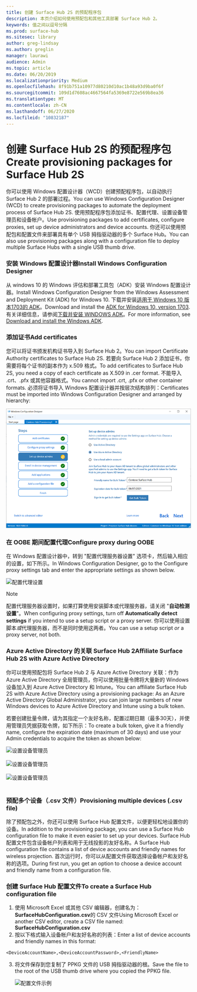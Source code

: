 ```yaml
---
title: 创建 Surface Hub 2S 的预配程序包
description: 本页介绍如何使用预配包和其他工具部署 Surface Hub 2。
keywords: 值之间以逗号分隔
ms.prod: surface-hub
ms.sitesec: library
author: greg-lindsay
ms.author: greglin
manager: laurawi
audience: Admin
ms.topic: article
ms.date: 06/20/2019
ms.localizationpriority: Medium
ms.openlocfilehash: 8f91b751a10977d80210d10ac1b48a93d9ba0f6f
ms.sourcegitcommit: 109d1d7608ac4667564fa5369e8722e569b8ea36
ms.translationtype: MT
ms.contentlocale: zh-CN
ms.lasthandoff: 06/27/2020
ms.locfileid: "10832187"
---
```

# <span data-ttu-id="5d63d-104">创建 Surface Hub 2S 的预配程序包</span><span class="sxs-lookup"><span data-stu-id="5d63d-104">Create provisioning packages for Surface Hub 2S</span></span>

<span data-ttu-id="5d63d-105">你可以使用 Windows 配置设计器（WCD）创建预配程序包，以自动执行 Surface Hub 2 的部署过程。</span><span class="sxs-lookup"><span data-stu-id="5d63d-105">You can use Windows Configuration Designer (WCD) to create provisioning packages to automate the deployment process of Surface Hub 2S.</span></span> <span data-ttu-id="5d63d-106">使用预配程序包添加证书、配置代理、设置设备管理员和设备帐户。</span><span class="sxs-lookup"><span data-stu-id="5d63d-106">Use provisioning packages to add certificates, configure proxies, set up device administrators and device accounts.</span></span> <span data-ttu-id="5d63d-107">你还可以使用预配包和配置文件来部署具有单个 USB 拇指驱动器的多个 Surface Hub。</span><span class="sxs-lookup"><span data-stu-id="5d63d-107">You can also use provisioning packages along with a configuration file to deploy multiple Surface Hubs with a single USB thumb drive.</span></span>

### <span data-ttu-id="5d63d-108">安装 Windows 配置设计器</span><span class="sxs-lookup"><span data-stu-id="5d63d-108">Install Windows Configuration Designer</span></span>

<span data-ttu-id="5d63d-109">从 windows 10 的 Windows 评估和部署工具包（ADK）安装 Windows 配置设计器。</span><span class="sxs-lookup"><span data-stu-id="5d63d-109">Install Windows Configuration Designer from the Windows Assessment and Deployment Kit (ADK) for Windows 10.</span></span> <span data-ttu-id="5d63d-110">下载并安装[适用于 Windows 10 版本1703的 ADK](https://go.microsoft.com/fwlink/p/?LinkId=845542)。</span><span class="sxs-lookup"><span data-stu-id="5d63d-110">Download and install the [ADK for Windows 10, version 1703](https://go.microsoft.com/fwlink/p/?LinkId=845542).</span></span> <span data-ttu-id="5d63d-111">有关详细信息，请参阅[下载并安装 WINDOWS ADK](https://docs.microsoft.com/windows-hardware/get-started/adk-install)。</span><span class="sxs-lookup"><span data-stu-id="5d63d-111">For more information, see [Download and install the Windows ADK](https://docs.microsoft.com/windows-hardware/get-started/adk-install).</span></span>

### <span data-ttu-id="5d63d-112">添加证书</span><span class="sxs-lookup"><span data-stu-id="5d63d-112">Add certificates</span></span>

<span data-ttu-id="5d63d-113">您可以将证书颁发机构证书导入到 Surface Hub 2。</span><span class="sxs-lookup"><span data-stu-id="5d63d-113">You can import Certificate Authority certificates to Surface Hub 2S.</span></span>
<span data-ttu-id="5d63d-114">若要向 Surface Hub 2 添加证书，你需要将每个证书的副本作为 x.509 格式。</span><span class="sxs-lookup"><span data-stu-id="5d63d-114">To add certificates to Surface Hub 2S, you need a copy of each certificate as X.509 in .cer format.</span></span> <span data-ttu-id="5d63d-115">不能导入 .crt、.pfx 或其他容器格式。</span><span class="sxs-lookup"><span data-stu-id="5d63d-115">You cannot import .crt, .pfx or other container formats.</span></span> <span data-ttu-id="5d63d-116">必须将证书导入 Windows 配置设计器并按层次结构排列：</span><span class="sxs-lookup"><span data-stu-id="5d63d-116">Certificates must be imported into Windows Configuration Designer and arranged by hierarchy:</span></span>

 ![添加证书](images/sh2-wcd.png)

### <span data-ttu-id="5d63d-118">在 OOBE 期间配置代理</span><span class="sxs-lookup"><span data-stu-id="5d63d-118">Configure proxy during OOBE</span></span>

<span data-ttu-id="5d63d-119">在 Windows 配置设计器中，转到 "配置代理服务器设置" 选项卡，然后输入相应的设置，如下所示。</span><span class="sxs-lookup"><span data-stu-id="5d63d-119">In Windows Configuration Designer, go to the Configure proxy settings tab and enter the appropriate settings as shown below.</span></span>

 ![配置代理设置](images/sh2-proxy.png) 

> [!NOTE]
> <span data-ttu-id="5d63d-121">配置代理服务器设置时，如果打算使用安装脚本或代理服务器，请关闭 "**自动检测设置**"。</span><span class="sxs-lookup"><span data-stu-id="5d63d-121">When configuring proxy settings, turn off **Automatically detect settings** if you intend to use a setup script or a proxy server.</span></span> <span data-ttu-id="5d63d-122">你可以使用设置脚本*或*代理服务器，而不是同时使用这两者。</span><span class="sxs-lookup"><span data-stu-id="5d63d-122">You can use a setup script *or* a proxy server, not both.</span></span>

### <span data-ttu-id="5d63d-123">Azure Active Directory 的关联 Surface Hub 2</span><span class="sxs-lookup"><span data-stu-id="5d63d-123">Affiliate Surface Hub 2S with Azure Active Directory</span></span>

<span data-ttu-id="5d63d-124">你可以使用预配包将 Surface Hub 2 与 Azure Active Directory 关联：作为 Azure Active Directory 全局管理员，你可以使用批量令牌将大量新的 Windows 设备加入到 Azure Active Directory 和 Intune。</span><span class="sxs-lookup"><span data-stu-id="5d63d-124">You can affiliate Surface Hub 2S with Azure Active Directory using a provisioning package: As an Azure Active Directory Global Administrator, you can join large numbers of new Windows devices to Azure Active Directory and Intune using a bulk token.</span></span>

<span data-ttu-id="5d63d-125">若要创建批量令牌，请为其指定一个友好名称，配置过期日期（最多30天），并使用管理员凭据获取令牌，如下所示：</span><span class="sxs-lookup"><span data-stu-id="5d63d-125">To create a bulk token, give it a friendly name, configure the expiration date (maximum of 30 days) and use your Admin credentials to acquire the token as shown below:</span></span>

 ![设置设备管理员](images/sh2-token.png) <br><br>
 ![设置设备管理员](images/sh2-token2.png) <br><br>
 ![设置设备管理员](images/sh2-token3.png) <br><br>

### <span data-ttu-id="5d63d-129">预配多个设备（.csv 文件）</span><span class="sxs-lookup"><span data-stu-id="5d63d-129">Provisioning multiple devices (.csv file)</span></span>

<span data-ttu-id="5d63d-130">除了预配包之外，你还可以使用 Surface Hub 配置文件，以便更轻松地设置你的设备。</span><span class="sxs-lookup"><span data-stu-id="5d63d-130">In addition to the provisioning package, you can use a Surface Hub configuration file to make it even easier to set up your devices.</span></span> <span data-ttu-id="5d63d-131">Surface Hub 配置文件包含设备帐户列表和用于无线投影的友好名称。</span><span class="sxs-lookup"><span data-stu-id="5d63d-131">A Surface Hub configuration file contains a list of device accounts and friendly names for wireless projection.</span></span> <span data-ttu-id="5d63d-132">首次运行时，你可以从配置文件获取选择设备帐户和友好名称的选项。</span><span class="sxs-lookup"><span data-stu-id="5d63d-132">During first run, you get an option to choose a device account and friendly name from a configuration file.</span></span>

### <span data-ttu-id="5d63d-133">创建 Surface Hub 配置文件</span><span class="sxs-lookup"><span data-stu-id="5d63d-133">To create a Surface Hub configuration file</span></span>

1. <span data-ttu-id="5d63d-134">使用 Microsoft Excel 或其他 CSV 编辑器，创建名为： **SurfaceHubConfiguration.csv**的 CSV 文件</span><span class="sxs-lookup"><span data-stu-id="5d63d-134">Using Microsoft Excel or another CSV editor, create a CSV file named: **SurfaceHubConfiguration.csv**</span></span>
2. <span data-ttu-id="5d63d-135">按以下格式输入设备帐户和友好名称的列表：</span><span class="sxs-lookup"><span data-stu-id="5d63d-135">Enter a list of device accounts and friendly names in this format:</span></span>

```
<DeviceAccountName>,<DeviceAccountPassword>,<FriendlyName>
```

3. <span data-ttu-id="5d63d-136">将文件保存到您复制了 PPKG 文件的 USB 拇指驱动器的根。</span><span class="sxs-lookup"><span data-stu-id="5d63d-136">Save the file to the root of the USB thumb drive where you copied the PPKG file.</span></span>

    ![配置文件示例](images/sh2-config-file.png)
